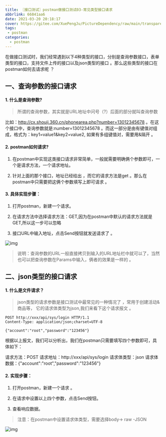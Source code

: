 ```yaml
---
title: 〖接口测试〗postman做接口测试03-常见类型接口请求
abbrlink: 66841aa6
date: 2021-03-20 20:18:17
cover: https://gitee.com/XuePengJu/PictureDependency/raw/main/transparent_picture/transparent_picture%20(3).png
tags:
 - postman
categories:
  - postman
---
```



在做接口测试时，我们经常遇到以下4种类型的接口，分别是查询参数接口，表单类型的接口，支持文件上传的接口以及json类型的接口 。那么这些类型的接口在postman如何去请求呢 ？

## 一、查询参数的接口请求

#### 1. 什么是查询参数?

> 所谓的查询参数，其实就是URL地址中问号（?）后面的部分就叫查询参数

比如：http://cx.shouji.360.cn/phonearea.php?number=13012345678 。在这个接口中，查询参数就是:number=13012345678 。而这一部分是由有键值对组成，格式为：key1=value1&key2=value2, 如果有多组键值对，需要用&隔开 。

#### 2. postman如何请求?

1. 在postman中实现这类接口请求非常简单，一般就需要明确俩个参数即可，一个是请求方法，一个请求地址。

2. 针对上面的那个接口，地址已经给出 ，而它的请求方法是get 。那么在postman中只需要把这俩个参数填写上即可请求 。


#### 3. 具体实现步骤：

1. 打开postman，新建一个请求。

2. 在请求方法中选择请求方法：GET,因为在postman中默认的请求方法就是GET,所以这一步可以忽略

3. 接口URL中输入地址，点击Send按钮就发送请求了 。


 ![img](https://img-blog.csdnimg.cn/20200414104224746.png?x-oss-process=image/watermark,type_ZmFuZ3poZW5naGVpdGk,shadow_10,text_aHR0cHM6Ly9ibG9nLmNzZG4ubmV0L3ZlbnVzdGVjaDA5MTk=,size_16,color_FFFFFF,t_70) 

 

> 说明：查询参数的URL一般直接拷贝到输入的URL地址栏中就可以了，当然也可以把查询参数在Params中输入，俩者的效果是一样的 。

 

## 二、json类型的接口请求

#### 1. 什么是文件请求？


> json类型的请求参数是接口测试中最常见的一种情况了 ，常用于创建活动&商品等， 它的请求体类型为json,我们来看下这个请求报文 。

```
POST http://xxx/api/sys/login HTTP/1.1
Content-Type: application/json;charset=UTF-8

{"account":"root","password":"123456"}
```
根据以上报文，我们可以分析出，我们在postman只需要填写四个参数即可，具体如下：

请求方法：POST
请求地址：http://xxx/api/sys/login
请求体类型：json
请求体数据：{"account":"root","password":"123456"}

#### 2. 实现步骤：

1. 打开postman，新建一个请求 。

2. 在请求中设置以上四个参数，点击Send按钮。
3. 查看响应数据。

> 注意：在postman中设置请求体类型，需要选择body-> raw -JSON

 ![img](https://img-blog.csdnimg.cn/20200414104923196.png?x-oss-process=image/watermark,type_ZmFuZ3poZW5naGVpdGk,shadow_10,text_aHR0cHM6Ly9ibG9nLmNzZG4ubmV0L3ZlbnVzdGVjaDA5MTk=,size_16,color_FFFFFF,t_70) 

 